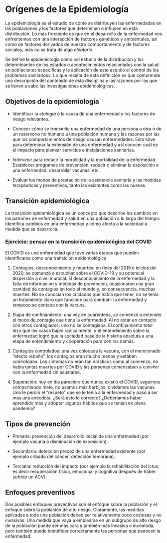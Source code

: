Orígenes de la Epidemiología
================

La epidemiología es el estudio de cómo se distribuyen las enfermedades
en las poblaciones y los factores que determinan o influyen en esta
distribución. Lo más frecuente es que en el desarrollo de la enfermedad
nos enfrentemos con una interacción de factores genéticos y ambientales,
así como de factores derivados de nuestro comportamiento y de factores
sociales, más no se trata de algo *aleatorio*.

Se define la epidemiología como «el estudio de la distribución y los
determinantes de los estados o acontecimientos relacionados con la salud
en poblaciones específicas y la aplicación de este estudio al control de
los problemas sanitarios». Lo que resalta de esta definición es que
comprende una descripción del contenido de esta disciplina y las razones
por las que se llevan a cabo las investigaciones epidemiológicas.

## Objetivos de la epidemiología

- Identificar la *etología* o la causa de una enfermedad y los factores
  de riesgo relevantes.

- Conocer *cómo se transmite* una enfermedad de una persona a otra o de
  un reservorio no humano a una población humana y las razones por las
  que los comportamientos de riesgo causan enfermedades. Esto sirve para
  determinar la extensión de una enfermedad y así conocer cuál es el
  impacto para planear servicios e instalaciones sanitarias.

- *Intervenir* para reducir la morbilidad y la mortalidad de la
  enfermedad. Establecer programas de prevención, reducir o eliminar la
  exposición a una enfermedad, desarrollar vacunas, etc.

- Evaluar los modos de prestación de la asistencia sanitaria y las
  medidas terapéuticas y preventivas, tanto las existentes como las
  nuevas.

## Transición epidemiológica

La transición epidemiológica es un concepto que describe los cambios en
los patrones de enfermedad y salud en una población a lo largo del
tiempo. Identifica cambios en una enfermedad y cómo afecta a la sociedad
a medida que se desarrolla.

### Ejercicio: pensar en la transición epidemiológica del COVID

El COVID es una enfermedad que tuvo varias etapas que pueden
identificarse como una transición epidemiológica:

1.  Contagios, desconocimiento y muertes: en fines del 2019 e inicios
    del 2020, se comenzó a escuchar sobre el COVID-19 y su potencial
    dispersión a nivel mundial. El desconocimiento de la enfermedad y la
    falta de información y medidas de prevención, ocasionaron una gran
    cantidad de contagios en todo el mundo y, en consecuencia, muchas
    muertes. No se conocían los cuidados que había que tener, no se
    tenia un tratamiento claro que funcione para combatir la enfermedad
    y tampoco se contaba con la vacuna.

2.  Etapa de confinamiento: una vez en cuarentena, se comenzó a entender
    el modo de contagio que tiene la enfermedad. Al no estar en contacto
    con otros contagiados, uno no se contagiaba. El confinamiento total
    hizo que los casos bajen radicalmente, y el entendimiento sobre la
    enfermedad logró que la sociedad pase de la histeria absoluta a una
    etapa de entendimiento y cooperación para con los demás.

3.  Contagios controlados: una vez colocada la vacuna, con el mencionado
    “efecto rebaño”, los contagios eran mucho menos y estaban
    *controlados*. Los síntomas no eran tan drásticos como al comienzo,
    no había tantas muertes por COVID y las personas comenzaban a
    convivir con la enfermedad sin asustarse.

4.  Superación: hoy en día pareciera que nunca existió el COVID,
    seguimos compartiendo mate, no usamos más barbijos, olvidamos las
    vacunas. Uno le perdió el “respeto” que se le tenía a la enfermedad
    y pasó a ser más una anécdota. ¿Será esto lo correcto? ¿Deberíamos
    haber aprendido más y adoptar algunos hábitos que se tenian en plena
    pandemia?

## Tipos de prevención

- Primaria: prevención del desarrollo inicial de una enfermedad (por
  ejemplo vacuna o disminución de exposición).

- Secundaria: detección precoz de una enfermedad existente (por ejemplo
  cribado del cáncer, detección temprana).

- Terciatia: reducción del impacto (por ejemplo la rehabilitación del
  ictus, es decir recuperación física, emocional y cognitiva después de
  haber sufrido un ACV).

## Enfoques preventivos

Dos posibles enfoques preventivos son el enfoque sobre la población y el
enfoque sobre la población de alto riesgo. Claramente, las medidas
aplicadas a toda una población deben ser relativamente poco costosas y
no invasivas. Una medida que vaya a emplearse en un subgrupo de alto
riesgo de la población puede ser más cara y también más invasiva o
incómoda, pero también puede identificar correctamente las personas que
padecen la enfermedad.
